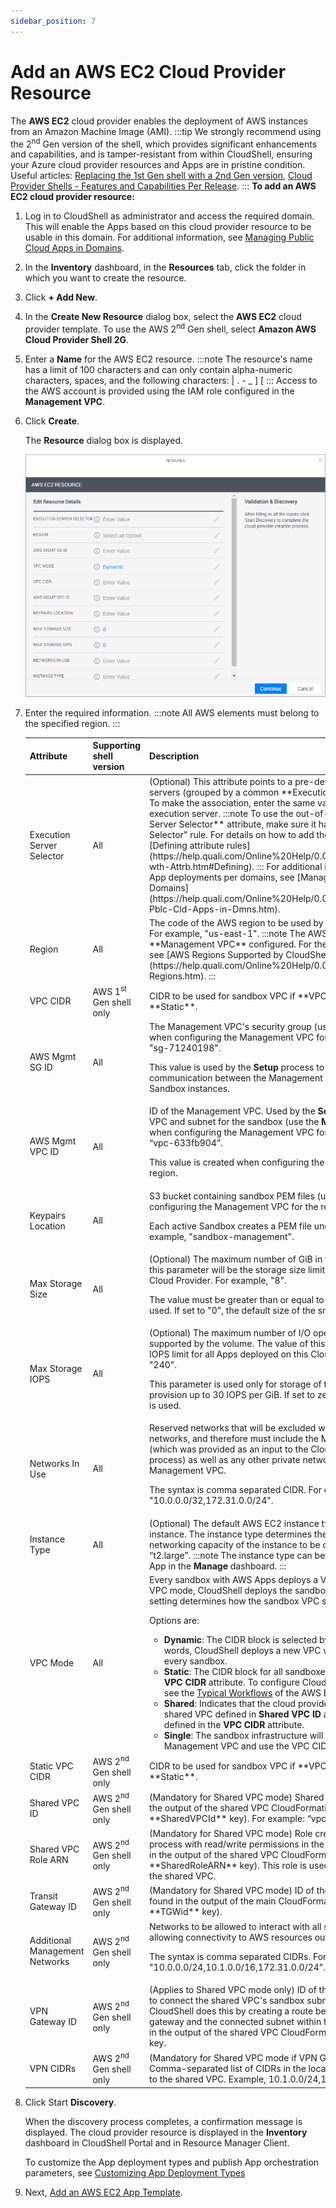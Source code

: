 ```yaml
---
sidebar_position: 7
---
```


# Add an AWS EC2 Cloud Provider Resource

The **AWS EC2** cloud provider enables the deployment of AWS instances from an Amazon Machine Image (AMI).
:::tip
We strongly recommend using the 2<sup>nd</sup> Gen version of the shell, which provides significant enhancements and capabilities, and is tamper-resistant from within CloudShell, ensuring your Azure cloud provider resources and Apps are in pristine condition. Useful articles: [Replacing the 1st Gen shell with a 2nd Gen version](https://help.quali.com/Online%20Help/0.0/Portal/Content/DevGuide/Reference/Converting-1G-Shells.htm#Migrate), [Cloud Provider Shells - Features and Capabilities Per Release](https://help.quali.com/Online%20Help/0.0/Portal/Content/Admn/Clp-capabilities.htm).
:::
**To add an AWS EC2 cloud provider resource:**

1. Log in to CloudShell as administrator and access the required domain. This will enable the Apps based on this cloud provider resource to be usable in this domain. For additional information, see [Managing Public Cloud Apps in Domains](https://help.quali.com/Online%20Help/0.0/Portal/Content/Admn/Mng-Pblc-Cld-Apps-in-Dmns.htm).
    
2. In the **Inventory** dashboard, in the **Resources** tab, click the folder in which you want to create the resource.
3. Click **\+ Add New**.
4. In the **Create New Resource** dialog box, select the **AWS EC2** cloud provider template. To use the AWS 2<sup>nd</sup> Gen shell, select **Amazon AWS Cloud Provider Shell 2G**.
5. Enter a **Name** for the AWS EC2 resource.
    :::note
    The resource's name has a limit of 100 characters and can only contain alpha-numeric characters, spaces, and the following characters: | . - \_ \] \[
    :::
    Access to the AWS account is provided using the IAM role configured in the **Management VPC**.
    
6. Click **Create**.
    
    The **Resource** dialog box is displayed.
    
    ![](/Images/Admin-Guide/Inventory-Operations/AWSResourceDiscoveryInformation.png)
    
7. Enter the required information.
    :::note
    All AWS elements must belong to the specified region.
    :::

    <table>
        <thead>
            <th>Attribute</th>
            <th>Supporting shell version</th>
            <th>Description</th>
        </thead>
        <tbody>
            <tr>
                <td>Execution Server Selector</td>
                <td>All</td>
                <td>
                (Optional) This attribute points to a pre-defined group of execution servers (grouped by a common **Execution Server Selector** value). To make the association, enter the same value you specified on the execution server.
    :::note
    To use the out-of-the-box **Execution Server Selector** attribute, make sure it has the "Execution Server Selector" rule. For details on how to add the rule to the attribute, see [Defining attribute rules](https://help.quali.com/Online%20Help/0.0/Portal/Content/Admn/Wrk-wth-Attrb.htm#Defining).
    :::
    For additional information on managing App deployments per domains, see [Managing Public Cloud Apps in Domains](https://help.quali.com/Online%20Help/0.0/Portal/Content/Admn/Mng-Pblc-Cld-Apps-in-Dmns.htm).
                </td>
            </tr>
            <tr>
                <td>Region</td>
                <td>All</td>
                <td>
                The code of the AWS region to be used by this cloud provider resource. For example, "us-east-1".
    :::note
    The AWS region must have **Management VPC** configured. For the list of supported regions, see [AWS Regions Supported by CloudShell](https://help.quali.com/Online%20Help/0.0/Portal/Content/Admn/VPC-Regions.htm).
    :::
                </td>
            </tr>
            <tr>
                <td>VPC CIDR</td>
                <td>AWS 1<sup>st</sup> Gen shell only</td>
                <td>CIDR to be used for sandbox VPC if **VPC Mode** is set to **Static**.</td>
            </tr>
            <tr>
                <td>AWS Mgmt SG ID</td>
                <td>All</td>
                <td>
                The Management VPC's security group (use the **SG1id** output when configuring the Management VPC for the region). For example, "sg-71240198".

    This value is used by the **Setup** process to configure the communication between the Management VPC's instances and the Sandbox instances.
                </td>
            </tr>
            <tr>
                <td>AWS Mgmt VPC ID</td>
                <td>All</td>
                <td>
                ID of the Management VPC. Used by the **Setup** process to set up the VPC and subnet for the sandbox (use the **ManagementVPCID** output when configuring the Management VPC for the region). For example “vpc-633fb904”.

    This value is created when configuring the Management VPC for the region.
                </td>
            </tr>
            <tr>
                <td>Keypairs Location</td>
                <td>All</td>
                <td>
                S3 bucket containing sandbox PEM files (use the **S3Name** output when configuring the Management VPC for the region).

    Each active Sandbox creates a PEM file under a designated folder. For example, "sandbox-management".
                </td>
            </tr>
            <tr>
                <td>Max Storage Size</td>
                <td>All</td>
                <td>
                (Optional) The maximum number of GiB in the root volume. The value of this parameter will be the storage size limit for all apps deployed on this Cloud Provider. For example, "8".

    The value must be greater than or equal to the size of the root snapshot used. If set to "0", the default size of the snapshot will be used.
                </td>
            </tr>
            <tr>
                <td>Max Storage IOPS</td>
                <td>All</td>
                <td>
                (Optional) The maximum number of I/O operations per second to be supported by the volume. The value of this parameter is the storage IOPS limit for all Apps deployed on this Cloud Provider. For example, "240".

    This parameter is used only for storage of type **io1**, in which you can provision up to 30 IOPS per GiB. If set to zero, the default in the image is used.
                </td>
            </tr>
            <tr>
                <td>Networks In Use</td>
                <td>All</td>
                <td>
                Reserved networks that will be excluded when allocating sandbox networks, and therefore must include the Management VPC CIDR (which was provided as an input to the CloudFormation deployment process) as well as any other private networks that have access to the Management VPC.

    The syntax is comma separated CIDR. For example, "10.0.0.0/32,172.31.0.0/24".
                </td>
            </tr>
            <tr>
                <td>Instance Type</td>
                <td>All</td>
                <td>
                (Optional) The default AWS EC2 instance type for the deployed instance. The instance type determines the CPU, memory and networking capacity of the instance to be deployed. For example “t2.large”.
    :::note
    The instance type can be changed when creating the App in the **Manage** dashboard.
    :::
                </td>
            </tr>
            <tr>
                <td>VPC Mode</td>
                <td>All</td>
                <td>
                Every sandbox with AWS Apps deploys a VPC to AWS, while in Shared VPC mode, CloudShell deploys the sandbox to an existing VPC. This setting determines how the sandbox VPC selects a CIDR block.

    Options are:

    - **Dynamic**: The CIDR block is selected by Cloudshell Server. In other words, CloudShell deploys a new VPC with a dedicated CIDR for every sandbox.
    - **Static**: The CIDR block for all sandboxes allocated is taken from the **VPC CIDR** attribute. To configure CloudShell to support this mode, see the [Typical Workflows](https://github.com/QualiSystems/Amazon-AWS-Cloud-Provider-Shell-2G#typical-workflows) of the AWS EC2 2G shell's README file.
    - **Shared**: Indicates that the cloud provider resource will deploy to the shared VPC defined in **Shared VPC ID** and use the CIDR block defined in the **VPC CIDR** attribute.
    - **Single**: The sandbox infrastructure will be deployed within the Management VPC and use the VPC CIDR block.
    </td>
            </tr>
            <tr>
                <td>Static VPC CIDR</td>
                <td>AWS 2<sup>nd</sup> Gen shell only</td>
                <td>CIDR to be used for sandbox VPC if **VPC Mode** is set to **Static**.</td>
            </tr>
            <tr>
                <td>Shared VPC ID</td>
                <td>AWS 2<sup>nd</sup> Gen shell only</td>
                <td>(Mandatory for Shared VPC mode) Shared VPC’s ID (can be found in the output of the shared VPC CloudFormation stack, in the **SharedVPCId** key). For example: “vpc-0bf24b1ebrd855e30”.</td>
            </tr>
            <tr>
                <td>Shared VPC Role ARN</td>
                <td>AWS 2<sup>nd</sup> Gen shell only</td>
                <td>(Mandatory for Shared VPC mode) Role created by the CloudFormation process with read/write permissions in the AWS account (can be found in the output of the shared VPC CloudFormation stack, in the **SharedRoleARN** key). This role is used by CloudShell to operate in the shared VPC.</td>
            </tr>
            <tr>
                <td>Transit Gateway ID</td>
                <td>AWS 2<sup>nd</sup> Gen shell only</td>
                <td>(Mandatory for Shared VPC mode) ID of the transit gateway (can be found in the output of the main CloudFormation stack, in the **TGWid** key).</td>
            </tr>
            <tr>
                <td>Additional Management Networks</td>
                <td>AWS 2<sup>nd</sup> Gen shell only</td>
                <td>
                Networks to be allowed to interact with all sandboxes. This is used for allowing connectivity to AWS resources outside the Management VPC.

    The syntax is comma separated CIDRs. For example, "10.0.0.0/24,10.1.0.0/16,172.31.0.0/24".
                </td>
            </tr>
            <tr>
                <td>VPN Gateway ID</td>
                <td>AWS 2<sup>nd</sup> Gen shell only</td>
                <td>(Applies to Shared VPC mode only) ID of the gateway to use. Required to connect the shared VPC's sandbox subnets to the VPN gateway. CloudShell does this by creating a route between the specified VPN gateway and the connected subnet within the VPC CIDR. Can be found in the output of the shared VPC CloudFormation stack, in the **VPNGWid** key.</td>
            </tr>
            <tr>
                <td>VPN CIDRs</td>
                <td>AWS 2<sup>nd</sup> Gen shell only</td>
                <td>(Mandatory for Shared VPC mode if VPN Gateway ID is defined) Comma-separated list of CIDRs in the local network to be used to VPN to the shared VPC. Example, 10.1.0.0/24,10.3.0.0/16</td>
            </tr>
        </tbody>
    </table>

8. Click Start **Discovery**.
    
    When the discovery process completes, a confirmation message is displayed. The cloud provider resource is displayed in the **Inventory** dashboard in CloudShell Portal and in Resource Manager Client.
    
    To customize the App deployment types and publish App orchestration parameters, see [Customizing App Deployment Types](https://help.quali.com/Online%20Help/0.0/Portal/Content/Admn/Cnfg-App-Dply-Types.htm)
    

9. Next, [Add an AWS EC2 App Template](https://help.quali.com/Online%20Help/0.0/Portal/Content/Admn/VPC-AWS-App.htm).